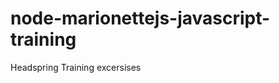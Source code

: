 node-marionettejs-javascript-training
=====================================

Headspring Training excersises